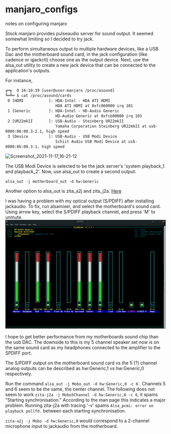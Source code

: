 # manjaro_configs
notes on configuring manjaro

Stock manjaro provides pulseaudio server for sound output. It seemed somewhat limiting so I decided to try jack.

To perform simultaneous output to multiple hardware devices, like a USB Dac and the motherboard sound card, in the jack configuration (like cadence or qjackctl) choose one as the output device. Next, use the alsa_out utility to create a new jack device that can be connected to the application's outputs.

For instance, 

```
╔═╗  0 16:10:39 [user@user-manjaro /proc/asound]                        
╚═╩═ $ cat /proc/asound/cards
 0 [HDMI           ]: HDA-Intel - HDA ATI HDMI
                      HDA ATI HDMI at 0xfc860000 irq 101
 1 [Generic        ]: HDA-Intel - HD-Audio Generic
                      HD-Audio Generic at 0xfcb00000 irq 103
 2 [UR22mkII       ]: USB-Audio - Steinberg UR22mkII
                      Yamaha Corporation Steinberg UR22mkII at usb-0000:06:00.3-2.1, high speed
 3 [Device         ]: USB-Audio - USB Modi Device
                      Schiit Audio USB Modi Device at usb-0000:0b:00.3-1, high speed
```

![Screenshot_2021-11-17_16-21-12](https://user-images.githubusercontent.com/89953202/142284813-f4b2b7c7-4931-451e-a56e-f175ef097596.png)

The USB Modi Device is selected to be the jack server's 'system playback_1 and playback_2'. Now, use alsa_out to create a second output.

```
alsa_out -j motherboard_out -d hw:Generic
```

Another option to alsa_out is zita_a2j and zita_j2a. [Here](https://kokkinizita.linuxaudio.org/linuxaudio/zita-ajbridge-doc/quickguide.html)

I was having a problem with my optical output (S/PDIFF) after installing jackaudio. To fix, run alsamixer, and select the motherboard's sound card. Using arrow key, select the S/PDIFF playback channel, and press 'M' to unmute.
![alsamixer config](https://github.com/preasumiturreus/manjaro_configs/blob/main/Screenshot_2021-11-19_12-24-20.png?raw=true)

I hope to get better performance from my motherboards sound chip than the usb DAC. The downside to this is my 5 channel speaker set now is on the same sound card as my headphones connected to the amplifier to the SPDIFF port.

The S/PDIFF output on the motherboard sound card vs the 5 (?) channel analog outputs can be described as hw:Generic,1 vs hw:Generic,0 respectively.

Run the command `alsa_out -j Mobo_out -d hw:Generic,0 -c 6` . Channels 5 and 6 seem to be the same, the center channel.
The following does not seem to work `zita-j2a -j Mobo5Channel -d hw:Generic,0 -c 6`, it spams "Starting synchronisation." According to the man page this indicates a major problem. Running zita-j2a with tracing '-v' spams `Alsa_pcmi: error on playback pollfd.` between each starting synchronisation.

`zita-a2j -j Mobo -d hw:Generic,0` would correspond to a 2-channel microphone input to jackaudio from the motherboard.
